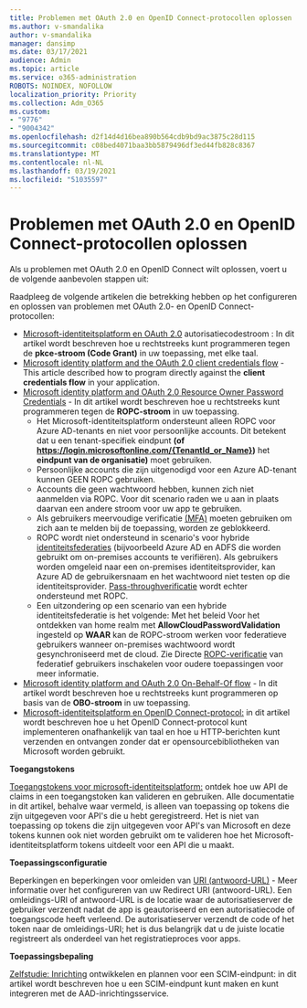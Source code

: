 ```yaml
---
title: Problemen met OAuth 2.0 en OpenID Connect-protocollen oplossen
ms.author: v-smandalika
author: v-smandalika
manager: dansimp
ms.date: 03/17/2021
audience: Admin
ms.topic: article
ms.service: o365-administration
ROBOTS: NOINDEX, NOFOLLOW
localization_priority: Priority
ms.collection: Adm_O365
ms.custom:
- "9776"
- "9004342"
ms.openlocfilehash: d2f14d4d16bea890b564cdb9bd9ac3875c28d115
ms.sourcegitcommit: c08bed4071baa3bb5879496df3ed44fb828c8367
ms.translationtype: MT
ms.contentlocale: nl-NL
ms.lasthandoff: 03/19/2021
ms.locfileid: "51035597"
---
```

# <a name="troubleshoot-oauth-20-and-openid-connect-protocols"></a>Problemen met OAuth 2.0 en OpenID Connect-protocollen oplossen

Als u problemen met OAuth 2.0 en OpenID Connect wilt oplossen, voert u de volgende aanbevolen stappen uit:

Raadpleeg de volgende artikelen die betrekking hebben op het configureren en oplossen van problemen met OAuth 2.0- en OpenID Connect-protocollen:

- [Microsoft-identiteitsplatform en OAuth 2.0](https://docs.microsoft.com/azure/active-directory/develop/v2-oauth2-auth-code-flow) autorisatiecodestroom : In dit artikel wordt beschreven hoe u rechtstreeks kunt programmeren tegen de **pkce-stroom (Code Grant)** in uw toepassing, met elke taal.
- [Microsoft identity platform and the OAuth 2.0 client credentials flow](https://docs.microsoft.com/azure/active-directory/develop/v2-oauth2-client-creds-grant-flow) - This article described how to program directly against the **client credentials flow** in your application.
- [Microsoft identity platform and OAuth 2.0 Resource Owner Password Credentials](https://docs.microsoft.com/azure/active-directory/develop/v2-oauth-ropc) - In dit artikel wordt beschreven hoe u rechtstreeks kunt programmeren tegen de **ROPC-stroom** in uw toepassing.
    - Het Microsoft-identiteitsplatform ondersteunt alleen ROPC voor Azure AD-tenants en niet voor persoonlijke accounts. Dit betekent dat u een tenant-specifiek eindpunt **(of https://login.microsoftonline.com/{TenantId_or_Name})** het **eindpunt van de organisatie)** moet gebruiken.
    - Persoonlijke accounts die zijn uitgenodigd voor een Azure AD-tenant kunnen GEEN ROPC gebruiken.
    - Accounts die geen wachtwoord hebben, kunnen zich niet aanmelden via ROPC. Voor dit scenario raden we u aan in plaats daarvan een andere stroom voor uw app te gebruiken.
    - Als gebruikers meervoudige verificatie [(MFA)](https://docs.microsoft.com/azure/active-directory/authentication/concept-mfa-howitworks) moeten gebruiken om zich aan te melden bij de toepassing, worden ze geblokkeerd.
    - ROPC wordt niet ondersteund in scenario's voor hybride [identiteitsfederaties](https://docs.microsoft.com/azure/active-directory/hybrid/whatis-fed) (bijvoorbeeld Azure AD en ADFS die worden gebruikt om on-premises accounts te verifiëren). Als gebruikers worden omgeleid naar een on-premises identiteitsprovider, kan Azure AD de gebruikersnaam en het wachtwoord niet testen op die identiteitsprovider. [Pass-throughverificatie](https://docs.microsoft.com/azure/active-directory/hybrid/how-to-connect-pta) wordt echter ondersteund met ROPC.
    - Een uitzondering op een scenario van een hybride identiteitsfederatie is het volgende: Met het beleid Voor het ontdekken van home realm met **AllowCloudPasswordValidation** ingesteld op **WAAR** kan de ROPC-stroom werken voor federatieve gebruikers wanneer on-premises wachtwoord wordt gesynchroniseerd met de cloud. Zie Directe [ROPC-verificatie](https://docs.microsoft.com/azure/active-directory/manage-apps/configure-authentication-for-federated-users-portal#enable-direct-ropc-authentication-of-federated-users-for-legacy-applications) van federatief gebruikers inschakelen voor oudere toepassingen voor meer informatie. 
- [Microsoft identity platform and OAuth 2.0 On-Behalf-Of flow](https://docs.microsoft.com/azure/active-directory/develop/v2-oauth2-on-behalf-of-flow) - In dit artikel wordt beschreven hoe u rechtstreeks kunt programmeren op basis van de **OBO-stroom** in uw toepassing.
- [Microsoft-identiteitsplatform en OpenID Connect-protocol:](https://docs.microsoft.com/azure/active-directory/develop/v2-protocols-oidc) in dit artikel wordt beschreven hoe u het OpenID Connect-protocol kunt implementeren onafhankelijk van taal en hoe u HTTP-berichten kunt verzenden en ontvangen zonder dat er opensourcebibliotheken van Microsoft worden gebruikt.

**Toegangstokens**

[Toegangstokens voor microsoft-identiteitsplatform:](https://docs.microsoft.com/azure/active-directory/develop/access-tokens) ontdek hoe uw API de claims in een toegangstoken kan valideren en gebruiken. Alle documentatie in dit artikel, behalve waar vermeld, is alleen van toepassing op tokens die zijn uitgegeven voor API's die u hebt geregistreerd. Het is niet van toepassing op tokens die zijn uitgegeven voor API's van Microsoft en deze tokens kunnen ook niet worden gebruikt om te valideren hoe het Microsoft-identiteitsplatform tokens uitdeelt voor een API die u maakt.

**Toepassingsconfiguratie**

Beperkingen en beperkingen voor omleiden van [URI (antwoord-URL)](https://docs.microsoft.com/azure/active-directory/develop/reply-url) - Meer informatie over het configureren van uw Redirect URI (antwoord-URL). Een omleidings-URI of antwoord-URL is de locatie waar de autorisatieserver de gebruiker verzendt nadat de app is geautoriseerd en een autorisatiecode of toegangscode heeft verleend. De autorisatieserver verzendt de code of het token naar de omleidings-URI; het is dus belangrijk dat u de juiste locatie registreert als onderdeel van het registratieproces voor apps.

**Toepassingsbepaling**

[Zelfstudie: Inrichting](https://docs.microsoft.com/azure/active-directory/app-provisioning/use-scim-to-provision-users-and-groups) ontwikkelen en plannen voor een SCIM-eindpunt: in dit artikel wordt beschreven hoe u een SCIM-eindpunt kunt maken en kunt integreren met de AAD-inrichtingsservice.


